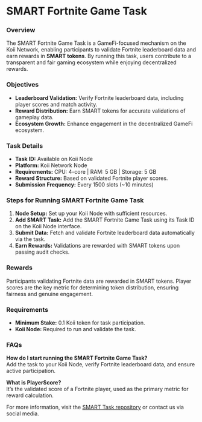 # SMART Fortnite Game Task

### Overview
The SMART Fortnite Game Task is a GameFi-focused mechanism on the Koii Network, enabling participants to validate Fortnite leaderboard data and earn rewards in **SMART tokens**. By running this task, users contribute to a transparent and fair gaming ecosystem while enjoying decentralized rewards.

### Objectives
- **Leaderboard Validation:** Verify Fortnite leaderboard data, including player scores and match activity.
- **Reward Distribution:** Earn SMART tokens for accurate validations of gameplay data.
- **Ecosystem Growth:** Enhance engagement in the decentralized GameFi ecosystem.

### Task Details
- **Task ID:** Available on Koii Node
- **Platform:** Koii Network Node
- **Requirements:** CPU: 4-core | RAM: 5 GB | Storage: 5 GB
- **Reward Structure:** Based on validated Fortnite player scores.
- **Submission Frequency:** Every 1500 slots (~10 minutes)

### Steps for Running SMART Fortnite Game Task
1. **Node Setup:** Set up your Koii Node with sufficient resources.
2. **Add SMART Task:** Add the SMART Fortnite Game Task using its Task ID on the Koii Node interface.
3. **Submit Data:** Fetch and validate Fortnite leaderboard data automatically via the task.
4. **Earn Rewards:** Validations are rewarded with SMART tokens upon passing audit checks.

### Rewards
Participants validating Fortnite data are rewarded in SMART tokens. Player scores are the key metric for determining token distribution, ensuring fairness and genuine engagement.

### Requirements
- **Minimum Stake:** 0.1 Koii token for task participation.
- **Koii Node:** Required to run and validate the task.

### FAQs
**How do I start running the SMART Fortnite Game Task?**  
Add the task to your Koii Node, verify Fortnite leaderboard data, and ensure active participation.

**What is PlayerScore?**  
It’s the validated score of a Fortnite player, used as the primary metric for reward calculation.

For more information, visit the [SMART Task repository](https://github.com/hakikicode/SMART-FORTNITE-Game-Task) or contact us via social media.
